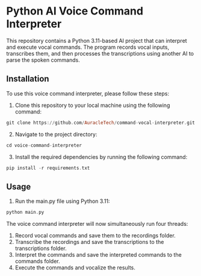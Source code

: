 # Python AI Voice Command Interpreter

This repository contains a Python 3.11-based AI project that can interpret and execute vocal commands. The program records vocal inputs, transcribes them, and then processes the transcriptions using another AI to parse the spoken commands.

## Installation

To use this voice command interpreter, please follow these steps:

1. Clone this repository to your local machine using the following command:

```haskell
git clone https://github.com/AuracleTech/command-vocal-interpreter.git
```

2. Navigate to the project directory:

```haskell
cd voice-command-interpreter
```

3. Install the required dependencies by running the following command:

```haskell
pip install -r requirements.txt
```

## Usage

1. Run the main.py file using Python 3.11:

```haskell
python main.py
```

The voice command interpreter will now simultaneously run four threads:

1. Record vocal commands and save them to the recordings folder.
2. Transcribe the recordings and save the transcriptions to the transcriptions folder.
3. Interpret the commands and save the interpreted commands to the commands folder.
4. Execute the commands and vocalize the results.
